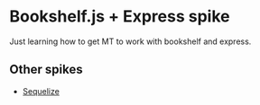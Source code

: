 # Bookshelf.js + Express spike

Just learning how to get MT to work with bookshelf and express.

## Other spikes

+ [Sequelize](https://github.com/localshred/sequelize-mt-spike)

